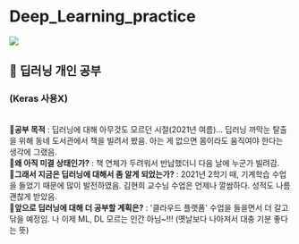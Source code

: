 # Deep_Learning_practice
<img src="https://img.shields.io/badge/Python-3766AB?style=flat-square&logo=Python&logoColor=white"/></a> 
<h2><strong>📗 딥러닝 개인 공부</strong></h2> <h3>(Keras 사용X)</h3>
</br>
🔸<strong>공부 목적</strong> 
: 딥러닝에 대해 아무것도 모르던 시절(2021년 여름)...  
딥러닝 까막눈 탈출을 위해 동네 도서관에서 책을 빌려서 봤음.  
아는 게 없으면 몸이라도 움직여야 한다는 생각에 그랬음.  
</br>
🔸<strong>왜 아직 미결 상태인가?</strong>
: 책 연체가 두려워서 반납했더니 다음 날에 누군가 빌려감.  
</br>
🔸<strong>그래서 지금은 딥러닝에 대해서 좀 알게 되었는가?</strong>
: 2021년 2학기 때, 기계학습 수업을 들었기 때문에 많이 발전하였음.  
김현희 교수님 수업은 언제나 깔쌈하다. 성적도 나름 괜찮게 받았음.  
</br>
🔸<strong>앞으로 딥러닝에 대해 더 공부할 계획은?</strong>
: '클라우드 플랫폼' 수업을 들을면서 더 갈고 닦을 예정임.  
나 이제 ML, DL 모르는 인간 아님~!!! (옛날보다 나아져서 대충 기분 좋다는 뜻)  

